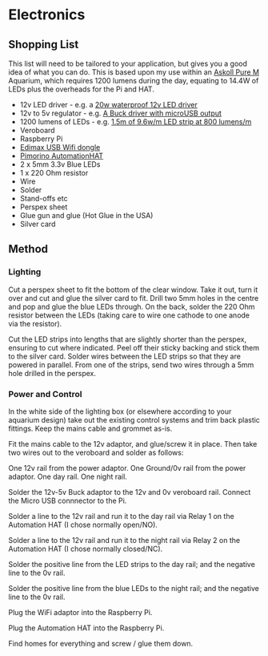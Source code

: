 # Electronics

## Shopping List

This list will need to be tailored to your application, but gives you a good idea of what you can do. This is based upon my use within an [Askoll Pure M](http://aquarium.askoll.com/en/aquarium-and-accessories/aquarium-kit-stand/pure/pure-m) Aquarium, which requires 1200 lumens during the day, equating to 14.4W of LEDs plus the overheads for the Pi and HAT.

  * 12v LED driver - e.g. a [20w waterproof 12v LED driver](https://www.wholesaleledlights.co.uk/20w-waterproof-led-driver.html)
  * 12v to 5v regulator - e.g. [A Buck driver with microUSB output](https://www.amazon.co.uk/GEREE-Converter-Module-Output-Adapter/dp/B01KX00QUU/ref=sr_1_1?ie=UTF8&qid=1505125137&sr=8-1&keywords=12v+5v+micro+usb)
  * 1200 lumens of LEDs - e.g. [1.5m of 9.6w/m LED strip at 800 lumens/m](https://www.wholesaleledlights.co.uk/1m-single-colour-led-strip-lights-120-led-m-3528-3-5-x-2-8mm-9-6-watts-per-metre-800-lumens.html)
  * Veroboard
  * Raspberry Pi
  * [Edimax USB Wifi dongle](https://www.amazon.co.uk/Edimax-EW-7811Un-N150-Wireless-Adapter/dp/B003MTTJOY/ref=sr_1_1?s=computers&ie=UTF8&qid=1505125313&sr=1-1&keywords=edimax+raspberry+pi)
  * [ Pimorino AutomationHAT](https://www.google.co.uk/url?sa=t&rct=j&q=&esrc=s&source=web&cd=1&cad=rja&uact=8&ved=0ahUKEwjgmeHs9JzWAhUhKMAKHbgZB0sQFggwMAA&url=https%3A%2F%2Fshop.pimoroni.com%2Fproducts%2Fautomation-hat&usg=AFQjCNHEYd_g1AvKAkFRNCZIh8AnILB3ZQ)
  * 2 x 5mm 3.3v Blue LEDs
  * 1 x 220 Ohm resistor
  * Wire
  * Solder
  * Stand-offs etc
  * Perspex sheet
  * Glue gun and glue (Hot Glue in the USA)
  * Silver card

## Method

### Lighting

Cut a perspex sheet to fit the bottom of the clear window. Take it out, turn it over and cut and glue the silver card to fit. Drill two 5mm holes in the centre and pop and glue the blue LEDs through. On the back, solder the 220 Ohm resistor between the LEDs (taking care to wire one cathode to one anode via the resistor).

Cut the LED strips into lengths that are slightly shorter than the perspex, ensuring to cut where indicated. Peel off their sticky backing and stick them to the silver card. Solder wires between the LED strips so that they are powered in parallel. From one of the strips, send two wires through a 5mm hole drilled in the perspex.

### Power and Control

In the white side of the lighting box (or elsewhere according to your aquarium design) take out the existing control systems and trim back plastic fittings. Keep the mains cable and grommet as-is.

Fit the mains cable to the 12v adaptor, and glue/screw it in place. Then take two wires out to the veroboard and solder as follows:

One 12v rail from the power adaptor.
One Ground/0v rail from the power adaptor.
One day rail.
One night rail.

Solder the 12v-5v Buck adaptor to the 12v and 0v veroboard rail. Connect the Micro USB connnector to the Pi.

Solder a line to the 12v rail and run it to the day rail via Relay 1 on the Automation HAT (I chose normally open/NO).

Solder a line to the 12v rail and run it to the night rail via Relay 2 on the Automation HAT (I chose normally closed/NC).

Solder the positive line from the LED strips to the day rail; and the negative line to the 0v rail.

Solder the positive line from the blue LEDs to the night rail; and the negative line to the 0v rail.

Plug the WiFi adaptor into the Raspberry Pi.

Plug the Automation HAT into the Raspberry Pi.

Find homes for everything and screw / glue them down.
